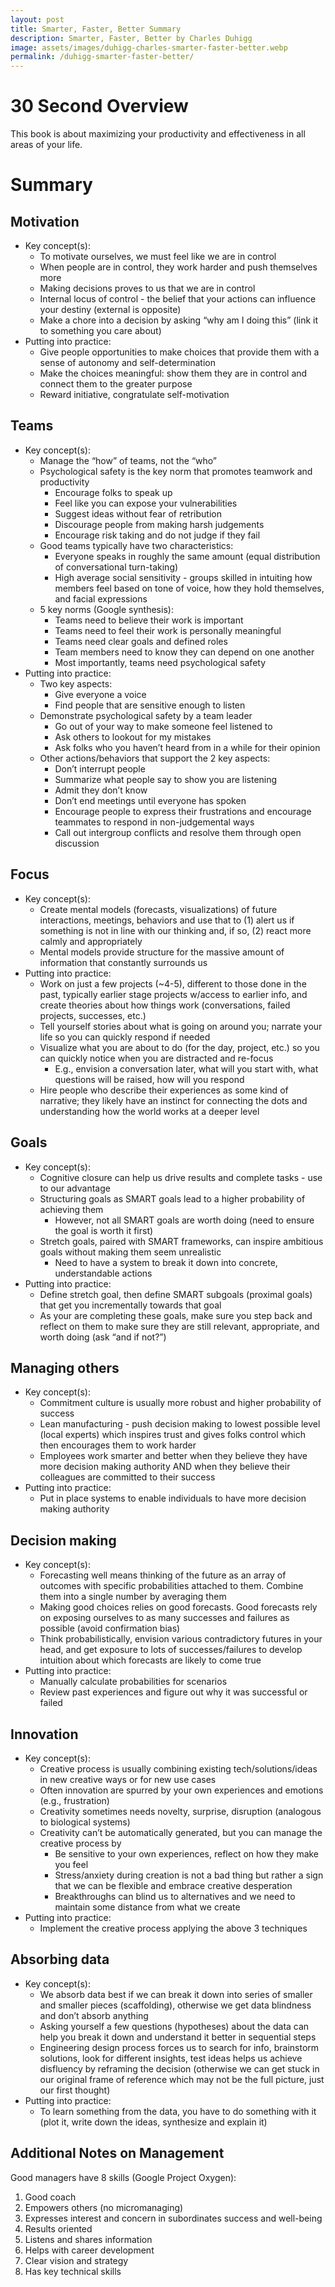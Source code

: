 ```yaml
---
layout: post
title: Smarter, Faster, Better Summary
description: Smarter, Faster, Better by Charles Duhigg
image: assets/images/duhigg-charles-smarter-faster-better.webp
permalink: /duhigg-smarter-faster-better/
---
```


# 30 Second Overview
This book is about maximizing your productivity and effectiveness in all areas of your life.

# Summary

## Motivation
* Key concept(s): 
   * To motivate ourselves, we must feel like we are in control
   * When people are in control, they work harder and push themselves more
   * Making decisions proves to us that we are in control
   * Internal locus of control - the belief that your actions can influence your destiny (external is opposite)
   * Make a chore into a decision by asking “why am I doing this” (link it to something you care about)
* Putting into practice: 
   * Give people opportunities to make choices that provide them with a sense of autonomy and self-determination
   * Make the choices meaningful: show them they are in control and connect them to the greater purpose
   * Reward initiative, congratulate self-motivation

## Teams
* Key concept(s): 
   * Manage the “how” of teams, not the “who”
   * Psychological safety is the key norm that promotes teamwork and productivity
      * Encourage folks to speak up
      * Feel like you can expose your vulnerabilities
      * Suggest ideas without fear of retribution
      * Discourage people from making harsh judgements
      * Encourage risk taking and do not judge if they fail
   * Good teams typically have two characteristics: 
      * Everyone speaks in roughly the same amount (equal distribution of conversational turn-taking)
      * High average social sensitivity - groups skilled in intuiting how members feel based on tone of voice, how they hold themselves, and facial expressions
   * 5 key norms (Google synthesis): 
      * Teams need to believe their work is important
      * Teams need to feel their work is personally meaningful
      * Teams need clear goals and defined roles
      * Team members need to know they can depend on one another
      * Most importantly, teams need psychological safety
* Putting into practice: 
   * Two key aspects: 
      * Give everyone a voice
      * Find people that are sensitive enough to listen
   * Demonstrate psychological safety by a team leader
      * Go out of your way to make someone feel listened to
      * Ask others to lookout for my mistakes
      * Ask folks who you haven’t heard from in a while for their opinion
   * Other actions/behaviors that support the 2 key aspects: 
      * Don’t interrupt people
      * Summarize what people say to show you are listening
      * Admit they don’t know
      * Don’t end meetings until everyone has spoken
      * Encourage people to express their frustrations and encourage teammates to respond in non-judgemental ways
      * Call out intergroup conflicts and resolve them through open discussion

## Focus
* Key concept(s): 
   * Create mental models (forecasts, visualizations) of future interactions, meetings, behaviors and use that to (1) alert us if something is not in line with our thinking and, if so, (2) react more calmly and appropriately
   * Mental models provide structure for the massive amount of information that constantly surrounds us
* Putting into practice: 
   * Work on just a few projects (~4-5), different to those done in the past, typically earlier stage projects w/access to earlier info, and create theories about how things work (conversations, failed projects, successes, etc.) 
   * Tell yourself stories about what is going on around you; narrate your life so you can quickly respond if needed
   * Visualize what you are about to do (for the day, project, etc.) so you can quickly notice when you are distracted and re-focus
      * E.g., envision a conversation later, what will you start with, what questions will be raised, how will you respond
   * Hire people who describe their experiences as some kind of narrative; they likely have an instinct for connecting the dots and understanding how the world works at a deeper level

## Goals
* Key concept(s): 
   * Cognitive closure can help us drive results and complete tasks - use to our advantage
   * Structuring goals as SMART goals lead to a higher probability of achieving them
      * However, not all SMART goals are worth doing (need to ensure the goal is worth it first)
   * Stretch goals, paired with SMART frameworks, can inspire ambitious goals without making them seem unrealistic
      * Need to have a system to break it down into concrete, understandable actions
* Putting into practice: 
   * Define stretch goal, then define SMART subgoals (proximal goals) that get you incrementally towards that goal
   * As your are completing these goals, make sure you step back and reflect on them to make sure they are still relevant, appropriate, and worth doing (ask “and if not?”)

## Managing others 
* Key concept(s): 
   * Commitment culture is usually more robust and higher probability of success
   * Lean manufacturing - push decision making to lowest possible level (local experts) which inspires trust and gives folks control which then encourages them to work harder
   * Employees work smarter and better when they believe they have more decision making authority AND when they believe their colleagues are committed to their success
* Putting into practice: 
   * Put in place systems to enable individuals to have more decision making authority
   
## Decision making
* Key concept(s):
   * Forecasting well means thinking of the future as an array of outcomes with specific probabilities attached to them. Combine them into a single number by averaging them
   * Making good choices relies on good forecasts. Good forecasts rely on exposing ourselves to as many successes and failures as possible (avoid confirmation bias)
   * Think probabilistically, envision various contradictory futures in your head, and get exposure to lots of successes/failures to develop intuition about which forecasts are likely to come true
* Putting into practice: 
   * Manually calculate probabilities for scenarios
   * Review past experiences and figure out why it was successful or failed

## Innovation 
* Key concept(s):
   * Creative process is usually combining existing tech/solutions/ideas in new creative ways or for new use cases
   * Often innovation are spurred by your own experiences and emotions (e.g., frustration)
   * Creativity sometimes needs novelty, surprise, disruption (analogous to biological systems)
   * Creativity can’t be automatically generated, but you can manage the creative process by
      * Be sensitive to your own experiences, reflect on how they make you feel
      * Stress/anxiety during creation is not a bad thing but rather a sign that we can be flexible and embrace creative desperation
      * Breakthroughs can blind us to alternatives and we need to maintain some distance from what we create 
* Putting into practice: 
   * Implement the creative process applying the above 3 techniques

## Absorbing data
* Key concept(s):
   * We absorb data best if we can break it down into series of smaller and smaller pieces (scaffolding), otherwise we get data blindness and don’t absorb anything
   * Asking yourself a few questions (hypotheses) about the data can help you break it down and understand it better in sequential steps
   * Engineering design process forces us to search for info, brainstorm solutions, look for different insights, test ideas helps us achieve disfluency by reframing the decision (otherwise we can get stuck in our original frame of reference which may not be the full picture, just our first thought)
* Putting into practice: 
   * To learn something from the data, you have to do something with it (plot it, write down the ideas, synthesize and explain it)

## Additional Notes on Management
Good managers have 8 skills (Google Project Oxygen):
1. Good coach
2. Empowers others (no micromanaging)
3. Expresses interest and concern in subordinates success and well-being
4. Results oriented
5. Listens and shares information
6. Helps with career development
7. Clear vision and strategy
8. Has key technical skills
